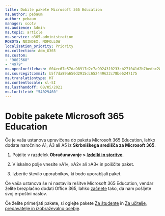 ```yaml
---
title: Dobite pakete Microsoft 365 Education
ms.author: pebaum
author: pebaum
manager: scotv
ms.audience: Admin
ms.topic: article
ms.service: o365-administration
ROBOTS: NOINDEX, NOFOLLOW
localization_priority: Priority
ms.collection: Adm_O365
ms.custom:
- "9002568"
- "4979"
ms.openlocfilehash: 004ec67e57da98917d2c7a9924310233cb271041d2b7bedbc288dc9cbff26385
ms.sourcegitcommit: b5f7da89a650d2915dc652449623c78be6247175
ms.translationtype: MT
ms.contentlocale: sl-SI
ms.lasthandoff: 08/05/2021
ms.locfileid: "54029460"
---
```

# <a name="get-the-microsoft-365-education-plans"></a>Dobite pakete Microsoft 365 Education

Če je vaša ustanova upravičena do paketa Microsoft 365 Education, lahko dodate naročnino A1, A3 ali A5 iz **Skrbniškega središča za Microsoft 365**. 

1. Pojdite v razdelek **Obračunavanje > [Izdelki in storitve](https://go.microsoft.com/fwlink/p/?linkid=868433)**.

2. V iskalno polje vnesite »A1«, »A2« ali »A3« in poiščite paket.

3. Izberite število uporabnikov, ki bodo uporabljali paket.

Če vaša ustanova še ni nastavila rešitve Microsoft 365 Education, vendar želite brezplačno dodati Office 365, lahko [začnete](https://www.microsoft.com/education/products/office) tako, da nam pošljete svoj e-poštni naslov.

 Če želite primerjati pakete, si oglejte pakete [Za študente](https://www.microsoft.com/microsoft-365/academic/compare-office-365-education-plans?activetab=tab:primaryr1) in [Za učitelje, predavatelje in izobraževalno osebje](https://www.microsoft.com/microsoft-365/academic/compare-office-365-education-plans?activetab=tab:primaryr2).
